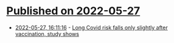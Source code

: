 # [Published on 2022-05-27](index.md)

* [2022-05-27, 16:11:16](https://news.ycombinator.com/item?id=31531259) - [Long Covid risk falls only slightly after vaccination, study shows](https://www.nature.com/articles/d41586-022-01453-0)
